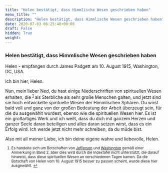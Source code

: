 ```yaml
---
title: "Helen bestätigt, dass Himmlische Wesen geschrieben haben"
menu_title: ""
description: "Helen bestätigt, dass Himmlische Wesen geschrieben haben"
date: 2020-07-03 06:25:48+00:00
draft: False
hidden: True
weight:
---
```

### Helen bestätigt, dass Himmlische Wesen geschrieben haben

Helen - empfangen durch James Padgett am 10. August 1915, Washington, DC, USA.

Ich bin hier, Helen.

Nun, mein lieber Ned, du hast einige Niederschriften von spirituellen Wesen erhalten, die <sup id="a1">[1](#f1)</sup> als Sterbliche als sehr große Menschen galten, und jetzt sind sie hoch entwickelte spirituelle Wesen der Himmlischen Sphären. Du wirst bald voll und ganz von der großen Bedeutung der Arbeit überzeugt sein, für die du ausgewählt wurdest, ebenso wie die spirituellen Wesen hier. Es ist ein großartiges Werk und ich weiß, dass du dich mit ganzem Herzen und ganzer Seele daran beteiligen und alles daran setzen wirst, dass es ein Erfolg wird. Ich werde jetzt nicht mehr schreiben, da du müde bist.

Also mit all meiner Liebe, ich bin deine eigene wahre und liebevolle, Helen.
<small>

1. <large id="f1"> Es handelte sich um Botschaften von [Jefferson](/padgett-botschaften/padgett-botschaften-in-reihenfolge-des-datums/padgett-botschaften-1915-september-dezember/padgett-vollbringt-ein-gewaltiges-werk-das-fuer-die-menschheit-von-groesster-bedeutung-ist-jep-thomas-jefferson-9-dezember-1915/) und [Washington](/padgett-botschaften/padgett-botschaften-in-reihenfolge-des-datums/padgett-botschaften-1915-januar-august/george-washington-bestaetigte-dass-die-spirituellen-wesen-des-altertums-schrieben-jep-george-washington-12-august-1915/) gemäß einer Anmerkung in Band 2, aber dies wird durch die Indextafel nicht unterstützt, die darauf hinweist, dass diese spirituellen Wesen an verschiedenen Tagen kamen. Da die Botschaft von Helen vom 10. August 1915 besser zu passen scheint, wurde diese hier ausgewählt. [↩](#a1)
